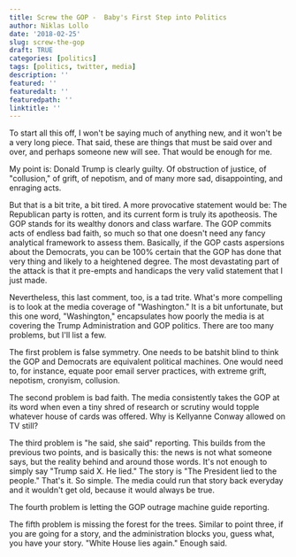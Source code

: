 ```yaml
---
title: Screw the GOP -  Baby's First Step into Politics
author: Niklas Lollo
date: '2018-02-25'
slug: screw-the-gop
draft: TRUE
categories: [politics]
tags: [politics, twitter, media]
description: ''
featured: ''
featuredalt: ''
featuredpath: ''
linktitle: ''
---
```


To start all this off, I won't be saying much of anything new, and it won't be a very long piece. That said, these are things that must be said over and over, and perhaps someone new will see. That would be enough for me.  

My point is: Donald Trump is clearly guilty. Of obstruction of justice, of "collusion," of grift, of nepotism, and of many more sad, disappointing, and enraging acts.  

But that is a bit trite, a bit tired. A more provocative statement would be: The Republican party is rotten, and its current form is truly its apotheosis. The GOP stands for its wealthy donors and class warfare. The GOP commits acts of endless bad faith, so much so that one doesn't need any fancy analytical framework to assess them. Basically, if the GOP casts aspersions about the Democrats, you can be 100% certain that the GOP has done that very thing and likely to a heightened degree. The most devastating part of the attack is that it pre-empts and handicaps the very valid statement that I just made.  

Nevertheless, this last comment, too, is a tad trite. What's more compelling is to look at the media coverage of "Washington." It is a bit unfortunate, but this one word, "Washington," encapsulates how poorly the media is at covering the Trump Administration and GOP politics. There are too many problems, but I'll list a few. 

The first problem is false symmetry. One needs to be batshit blind to think the GOP and Democrats are equivalent political machines. One would need to, for instance, equate poor email server practices, with extreme grift, nepotism, cronyism, collusion.  

The second problem is bad faith. The media consistently takes the GOP at its word when even a tiny shred of research or scrutiny would topple whatever house of cards was offered. Why is Kellyanne Conway allowed on TV still?   

The third problem is "he said, she said" reporting. This builds from the previous two points, and is basically this: the news is not what someone says, but the reality behind and around those words. It's not enough to simply say "Trump said X. He lied." The story is "The President lied to the people." That's it. So simple. The media could run that story back everyday and it wouldn't get old, because it would always be true.  

The fourth problem is letting the GOP outrage machine guide reporting.  

The fifth problem is missing the forest for the trees. Similar to point three, if you are going for a story, and the administration blocks you, guess what, you have your story. "White House lies again." Enough said.



